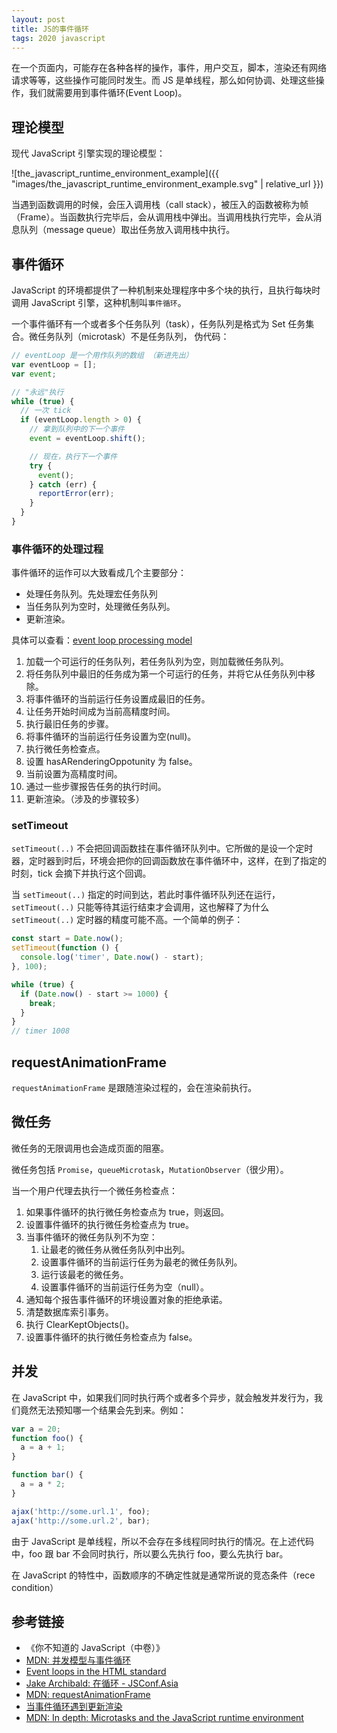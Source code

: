 ```yaml
---
layout: post
title: JS的事件循环
tags: 2020 javascript
---
```


在一个页面内，可能存在各种各样的操作，事件，用户交互，脚本，渲染还有网络请求等等，这些操作可能同时发生。而 JS 是单线程，那么如何协调、处理这些操作，我们就需要用到事件循环(Event Loop)。

## 理论模型

现代 JavaScript 引擎实现的理论模型：

![the_javascript_runtime_environment_example]({{ "images/the_javascript_runtime_environment_example.svg" | relative_url }})

当遇到函数调用的时候，会压入调用栈（call stack），被压入的函数被称为帧（Frame）。当函数执行完毕后，会从调用栈中弹出。当调用栈执行完毕，会从消息队列（message queue）取出任务放入调用栈中执行。

## 事件循环

JavaScript 的环境都提供了一种机制来处理程序中多个块的执行，且执行每块时调用 JavaScript 引擎，这种机制叫`事件循环`。

一个事件循环有一个或者多个任务队列（task），任务队列是格式为 Set 任务集合。微任务队列（microtask）不是任务队列，
伪代码：

```js
// eventLoop 是一个用作队列的数组 （新进先出）
var eventLoop = [];
var event;

// "永远"执行
while (true) {
  // 一次 tick
  if (eventLoop.length > 0) {
    // 拿到队列中的下一个事件
    event = eventLoop.shift();

    // 现在，执行下一个事件
    try {
      event();
    } catch (err) {
      reportError(err);
    }
  }
}
```

### 事件循环的处理过程

事件循环的运作可以大致看成几个主要部分：

- 处理任务队列。先处理宏任务队列
- 当任务队列为空时，处理微任务队列。
- 更新渲染。

具体可以查看：[event loop processing model](https://html.spec.whatwg.org/multipage/webappapis.html#event-loop-processing-model)

1. 加载一个可运行的任务队列，若任务队列为空，则加载微任务队列。
2. 将任务队列中最旧的任务成为第一个可运行的任务，并将它从任务队列中移除。
3. 将事件循环的当前运行任务设置成最旧的任务。
4. 让任务开始时间成为当前高精度时间。
5. 执行最旧任务的步骤。
6. 将事件循环的当前运行任务设置为空(null)。
7. 执行微任务检查点。
8. 设置 hasARenderingOppotunity 为 false。
9. 当前设置为高精度时间。
10. 通过一些步骤报告任务的执行时间。
11. 更新渲染。（涉及的步骤较多）

### setTimeout

`setTimeout(..)` 不会把回调函数挂在事件循环队列中。它所做的是设一个定时器，定时器到时后，环境会把你的回调函数放在事件循环中，这样，在到了指定的时刻，tick 会摘下并执行这个回调。

当 `setTimeout(..)` 指定的时间到达，若此时事件循环队列还在运行，`setTimeout(..)` 只能等待其运行结束才会调用，这也解释了为什么 `setTimeout(..)` 定时器的精度可能不高。一个简单的例子：

```js
const start = Date.now();
setTimeout(function () {
  console.log('timer', Date.now() - start);
}, 100);

while (true) {
  if (Date.now() - start >= 1000) {
    break;
  }
}
// timer 1008
```

## requestAnimationFrame

`requestAnimationFrame` 是跟随渲染过程的，会在渲染前执行。

## 微任务

微任务的无限调用也会造成页面的阻塞。

微任务包括 `Promise`，`queueMicrotask`，`MutationObserver`（很少用）。

当一个用户代理去执行一个微任务检查点：

1. 如果事件循环的执行微任务检查点为 true，则返回。
2. 设置事件循环的执行微任务检查点为 true。
3. 当事件循环的微任务队列不为空：
   1. 让最老的微任务从微任务队列中出列。
   2. 设置事件循环的当前运行任务为最老的微任务队列。
   3. 运行该最老的微任务。
   4. 设置事件循环的当前运行任务为空（null）。
4. 通知每个报告事件循环的环境设置对象的拒绝承诺。
5. 清楚数据库索引事务。
6. 执行 ClearKeptObjects()。
7. 设置事件循环的执行微任务检查点为 false。

## 并发

在 JavaScript 中，如果我们同时执行两个或者多个异步，就会触发并发行为，我们竟然无法预知哪一个结果会先到来。例如：

```js
var a = 20;
function foo() {
  a = a + 1;
}

function bar() {
  a = a * 2;
}

ajax('http://some.url.1', foo);
ajax('http://some.url.2', bar);
```

由于 JavaScript 是单线程，所以不会存在多线程同时执行的情况。在上述代码中，foo 跟 bar 不会同时执行，所以要么先执行 foo，要么先执行 bar。

在 JavaScript 的特性中，函数顺序的不确定性就是通常所说的竞态条件（rece condition）

## 参考链接

- 《你不知道的 JavaScript（中卷）》
- [MDN: 并发模型与事件循环](https://developer.mozilla.org/zh-CN/docs/Web/JavaScript/EventLoop)
- [Event loops in the HTML standard](https://html.spec.whatwg.org/multipage/webappapis.html#event-loops)
- [Jake Archibald: 在循环 - JSConf.Asia](https://www.youtube.com/watch?v=cCOL7MC4Pl0&t=1592s)
- [MDN: requestAnimationFrame](https://developer.mozilla.org/en-US/docs/Web/API/Window/requestAnimationFrame)
- [当事件循环遇到更新渲染](https://zhuanlan.zhihu.com/p/267273074)
- [MDN: In depth: Microtasks and the JavaScript runtime environment](https://developer.mozilla.org/en-US/docs/Web/API/HTML_DOM_API/Microtask_guide/In_depth)
